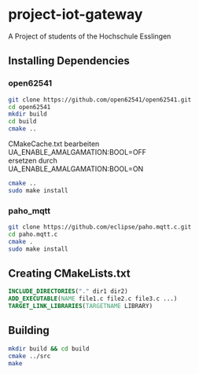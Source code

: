 # project-iot-gateway
A Project of students of the Hochschule Esslingen

## Installing Dependencies ##

### open62541 ###

```bash
git clone https://github.com/open62541/open62541.git
cd open62541
mkdir build
cd build
cmake ..
```
CMakeCache.txt bearbeiten   
UA\_ENABLE_AMALGAMATION:BOOL=OFF   
ersetzen durch  
UA\_ENABLE_AMALGAMATION:BOOL=ON  
```bash
cmake ..
sudo make install
```

### paho_mqtt ###

```bash
git clone https://github.com/eclipse/paho.mqtt.c.git
cd paho.mqtt.c
cmake .
sudo make install
```

## Creating CMakeLists.txt ##
```cmake
INCLUDE_DIRECTORIES("." dir1 dir2)
ADD_EXECUTABLE(NAME file1.c file2.c file3.c ...)
TARGET_LINK_LIBRARIES(TARGETNAME LIBRARY)
```

## Building ##

```bash
mkdir build && cd build
cmake ../src
make
```

